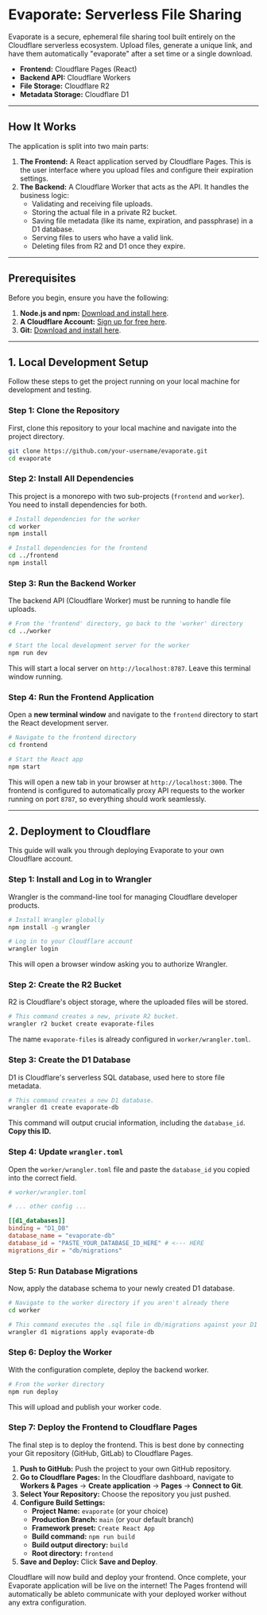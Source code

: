 # Evaporate: Serverless File Sharing

Evaporate is a secure, ephemeral file sharing tool built entirely on the Cloudflare serverless ecosystem. Upload files, generate a unique link, and have them automatically "evaporate" after a set time or a single download.

- **Frontend:** Cloudflare Pages (React)
- **Backend API:** Cloudflare Workers
- **File Storage:** Cloudflare R2
- **Metadata Storage:** Cloudflare D1

---

## How It Works

The application is split into two main parts:

1.  **The Frontend:** A React application served by Cloudflare Pages. This is the user interface where you upload files and configure their expiration settings.
2.  **The Backend:** A Cloudflare Worker that acts as the API. It handles the business logic:
    - Validating and receiving file uploads.
    - Storing the actual file in a private R2 bucket.
    - Saving file metadata (like its name, expiration, and passphrase) in a D1 database.
    - Serving files to users who have a valid link.
    - Deleting files from R2 and D1 once they expire.

---

## Prerequisites

Before you begin, ensure you have the following:

1.  **Node.js and npm:** [Download and install here](https://nodejs.org/).
2.  **A Cloudflare Account:** [Sign up for free here](https://dash.cloudflare.com/sign-up).
3.  **Git:** [Download and install here](https://git-scm.com/).

---

## 1. Local Development Setup

Follow these steps to get the project running on your local machine for development and testing.

### Step 1: Clone the Repository

First, clone this repository to your local machine and navigate into the project directory.

```bash
git clone https://github.com/your-username/evaporate.git
cd evaporate
```

### Step 2: Install All Dependencies

This project is a monorepo with two sub-projects (`frontend` and `worker`). You need to install dependencies for both.

```bash
# Install dependencies for the worker
cd worker
npm install

# Install dependencies for the frontend
cd ../frontend
npm install
```

### Step 3: Run the Backend Worker

The backend API (Cloudflare Worker) must be running to handle file uploads.

```bash
# From the 'frontend' directory, go back to the 'worker' directory
cd ../worker

# Start the local development server for the worker
npm run dev
```

This will start a local server on `http://localhost:8787`. Leave this terminal window running.

### Step 4: Run the Frontend Application

Open a **new terminal window** and navigate to the `frontend` directory to start the React development server.

```bash
# Navigate to the frontend directory
cd frontend

# Start the React app
npm start
```

This will open a new tab in your browser at `http://localhost:3000`. The frontend is configured to automatically proxy API requests to the worker running on port `8787`, so everything should work seamlessly.

---

## 2. Deployment to Cloudflare

This guide will walk you through deploying Evaporate to your own Cloudflare account.

### Step 1: Install and Log in to Wrangler

Wrangler is the command-line tool for managing Cloudflare developer products.

```bash
# Install Wrangler globally
npm install -g wrangler

# Log in to your Cloudflare account
wrangler login
```

This will open a browser window asking you to authorize Wrangler.

### Step 2: Create the R2 Bucket

R2 is Cloudflare's object storage, where the uploaded files will be stored.

```bash
# This command creates a new, private R2 bucket.
wrangler r2 bucket create evaporate-files
```

The name `evaporate-files` is already configured in `worker/wrangler.toml`.

### Step 3: Create the D1 Database

D1 is Cloudflare's serverless SQL database, used here to store file metadata.

```bash
# This command creates a new D1 database.
wrangler d1 create evaporate-db
```

This command will output crucial information, including the `database_id`. **Copy this ID.**

### Step 4: Update `wrangler.toml`

Open the `worker/wrangler.toml` file and paste the `database_id` you copied into the correct field.

```toml
# worker/wrangler.toml

# ... other config ...

[[d1_databases]]
binding = "D1_DB"
database_name = "evaporate-db"
database_id = "PASTE_YOUR_DATABASE_ID_HERE" # <--- HERE
migrations_dir = "db/migrations"
```

### Step 5: Run Database Migrations

Now, apply the database schema to your newly created D1 database.

```bash
# Navigate to the worker directory if you aren't already there
cd worker

# This command executes the .sql file in db/migrations against your D1 database
wrangler d1 migrations apply evaporate-db
```

### Step 6: Deploy the Worker

With the configuration complete, deploy the backend worker.

```bash
# From the worker directory
npm run deploy
```

This will upload and publish your worker code.

### Step 7: Deploy the Frontend to Cloudflare Pages

The final step is to deploy the frontend. This is best done by connecting your Git repository (GitHub, GitLab) to Cloudflare Pages.

1.  **Push to GitHub:** Push the project to your own GitHub repository.
2.  **Go to Cloudflare Pages:** In the Cloudflare dashboard, navigate to **Workers & Pages** -> **Create application** -> **Pages** -> **Connect to Git**.
3.  **Select Your Repository:** Choose the repository you just pushed.
4.  **Configure Build Settings:**
    - **Project Name:** `evaporate` (or your choice)
    - **Production Branch:** `main` (or your default branch)
    - **Framework preset:** `Create React App`
    - **Build command:** `npm run build`
    - **Build output directory:** `build`
    - **Root directory:** `frontend`
5.  **Save and Deploy:** Click **Save and Deploy**.

Cloudflare will now build and deploy your frontend. Once complete, your Evaporate application will be live on the internet! The Pages frontend will automatically be ableto communicate with your deployed worker without any extra configuration.